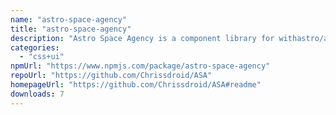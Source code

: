 ```yaml
---
name: "astro-space-agency"
title: "astro-space-agency"
description: "Astro Space Agency is a component library for withastro/astro with spaceship building in mind"
categories:
  - "css+ui"
npmUrl: "https://www.npmjs.com/package/astro-space-agency"
repoUrl: "https://github.com/Chrissdroid/ASA"
homepageUrl: "https://github.com/Chrissdroid/ASA#readme"
downloads: 7
---
```

